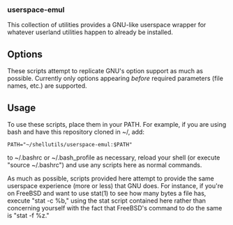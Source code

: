 ### userspace-emul ###

This collection of utilities provides a GNU-like userspace wrapper for whatever userland utilities happen to already be installed.

## Options ##

These scripts attempt to replicate GNU's option support as much as possible. Currently only options appearing *before* required parameters (file names, etc.) are supported.

## Usage ##

To use these scripts, place them in your PATH. For example, if you are using bash and have this repository cloned in ~/, add:

    PATH="~/shellutils/userspace-emul:$PATH"

to ~/.bashrc or ~/.bash\_profile as necessary, reload your shell (or execute "source ~/.bashrc") and use any scripts here as normal commands.

As much as possible, scripts provided here attempt to provide the same userspace experience (more or less) that GNU does. For instance, if you're on FreeBSD and want to use stat(1) to see how many bytes a file has, execute "stat -c %b," using the stat script contained here rather than concerning yourself with the fact that FreeBSD's command to do the same is "stat -f %z."

